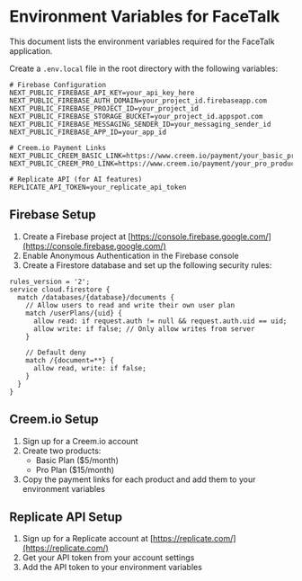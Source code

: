 # Environment Variables for FaceTalk

This document lists the environment variables required for the FaceTalk application.

Create a `.env.local` file in the root directory with the following variables:

```
# Firebase Configuration
NEXT_PUBLIC_FIREBASE_API_KEY=your_api_key_here
NEXT_PUBLIC_FIREBASE_AUTH_DOMAIN=your_project_id.firebaseapp.com
NEXT_PUBLIC_FIREBASE_PROJECT_ID=your_project_id
NEXT_PUBLIC_FIREBASE_STORAGE_BUCKET=your_project_id.appspot.com
NEXT_PUBLIC_FIREBASE_MESSAGING_SENDER_ID=your_messaging_sender_id
NEXT_PUBLIC_FIREBASE_APP_ID=your_app_id

# Creem.io Payment Links
NEXT_PUBLIC_CREEM_BASIC_LINK=https://www.creem.io/payment/your_basic_product_id
NEXT_PUBLIC_CREEM_PRO_LINK=https://www.creem.io/payment/your_pro_product_id

# Replicate API (for AI features)
REPLICATE_API_TOKEN=your_replicate_api_token
```

## Firebase Setup

1. Create a Firebase project at [https://console.firebase.google.com/](https://console.firebase.google.com/)
2. Enable Anonymous Authentication in the Firebase console
3. Create a Firestore database and set up the following security rules:

```
rules_version = '2';
service cloud.firestore {
  match /databases/{database}/documents {
    // Allow users to read and write their own user plan
    match /userPlans/{uid} {
      allow read: if request.auth != null && request.auth.uid == uid;
      allow write: if false; // Only allow writes from server
    }
    
    // Default deny
    match /{document=**} {
      allow read, write: if false;
    }
  }
}
```

## Creem.io Setup

1. Sign up for a Creem.io account
2. Create two products:
   - Basic Plan ($5/month)
   - Pro Plan ($15/month)
3. Copy the payment links for each product and add them to your environment variables

## Replicate API Setup

1. Sign up for a Replicate account at [https://replicate.com/](https://replicate.com/)
2. Get your API token from your account settings
3. Add the API token to your environment variables 